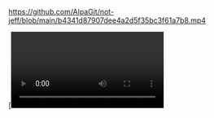 
https://github.com/AlpaGit/not-jeff/blob/main/b4341d87907dee4a2d5f35bc3f61a7b8.mp4

[![x](https://github.com/AlpaGit/not-jeff/raw/refs/heads/main/b4341d87907dee4a2d5f35bc3f61a7b8.mp4)

